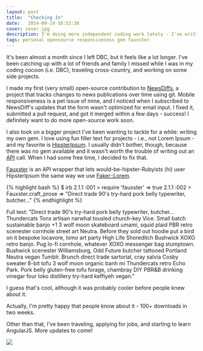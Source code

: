 ```yaml
---
layout: post
title:  "Checking In"
date:   2014-09-19 16:52:36
cover: cover.jpg
description: I'm doing more independent coding work lately - I've written a Ruby gem and started working on some open source projects.
tags: personal opensource responsiveness gem fauxster
---
```


It's been almost a month since I left DBC, but it feels like a lot longer. I've been catching up with a lot of friends and family I missed while I was in my coding cocoon (i.e. DBC), traveling cross-country, and working on some side projects.

I made my first (very small) open-source contribution to [NewsDiffs][newsdiffs], a project that tracks changes to news publications over time using git. Mobile responsiveness is a pet issue of mine, and I noticed when I subscribed to NewsDiff's updates that the form wasn't optimized for email input. I fixed it, submitted a pull request, and got it merged within a few days - success! I definitely want to do more open-source work soon.

[newsdiffs]: http://newsdiffs.org/

I also took on a bigger project I've been wanting to tackle for a while: writing my own gem. I love using fun filler text for projects - i.e., not Lorem Ipsum - and my favorite is [HipsterIpsum][hipsteripsum]. I usually didn't bother, though, because there was no gem available and it wasn't worth the trouble of writing out an [API][hipsterjesus] call. When I had some free time, I decided to fix that.

[hipsteripsum]: http://hipsum.co/
[hipsterjesus]: http://hipsterjesus.com/

[Fauxster][fauxster] is an API wrapper that lets would-be-hipster-Rubyists (hi) user HipsterIpsum the same way we use [Faker::Lorem][faker].

{% highlight bash %}
$ irb
2.1.1 :001 > require 'fauxster'
 => true 
2.1.1 :002 > Fauxster.craft_prose
 => "Direct trade  90's try-hard pork belly typewriter, butcher..." 
 {% endhighlight %}

 Full text: "Direct trade  90's try-hard pork belly typewriter, butcher... Thundercats Tonx artisan narwhal tousled church-key Vice.  Small batch sustainable banjo +1 3 wolf moon skateboard umami, squid plaid PBR retro scenester cornhole street art Neutra.  Before they sold out hoodie put a bird on it bespoke locavore, lomo art party High Life Shoreditch Bushwick XOXO retro banjo.  Pug lo-fi cornhole, whatever XOXO messenger bag stumptown.  Bushwick scenester Williamsburg, Odd Future butcher tattooed Portland Neutra vegan Tumblr.  Brunch direct trade  sartorial, cray salvia Cosby sweater 8-bit tofu 3 wolf moon organic banh mi Thundercats retro Echo Park.  Pork belly gluten-free tofu forage, chambray DIY PBR&amp;B drinking vinegar four loko distillery try-hard keffiyeh vegan."

[fauxster]: http://rubygems.org/gems/fauxster
[faker]: https://github.com/stympy/faker#fakerlorem

I guess that's cool, although it was probably cooler before people knew about it.

Actually, I'm pretty happy that people know about it - 100+ downloads in two weeks.

Other than that, I've been traveling, applying for jobs, and starting to learn AngularJS. More updates to come!

<img src="http://i.giphy.com/n5aPq3NIKHvIk.gif">

